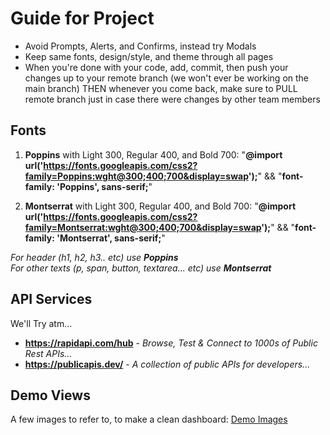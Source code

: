 # Guide for Project

- Avoid Prompts, Alerts, and Confirms, instead try Modals
- Keep same fonts, design/style, and theme through all pages
- When you're done with your code, add, commit, then push your changes up to your remote branch (we won't ever be working on the main branch) THEN whenever you come back, make sure to PULL remote branch just in case there were changes by other team members

## Fonts

1. **Poppins** with Light 300, Regular 400, and Bold 700: "**@import url('https://fonts.googleapis.com/css2?family=Poppins:wght@300;400;700&display=swap');**" && "**font-family: 'Poppins', sans-serif;**"

2. **Montserrat** with Light 300, Regular 400, and Bold 700: "**@import url('https://fonts.googleapis.com/css2?family=Montserrat:wght@300;400;700&display=swap');**" && "**font-family: 'Montserrat', sans-serif;**"

_For header (h1, h2, h3.. etc) use **Poppins**_ <br>
_For other texts (p, span, button, textarea... etc) use **Montserrat**_

## API Services

We'll Try atm...

- **https://rapidapi.com/hub** - _Browse, Test & Connect to 1000s of Public Rest APIs..._
- **https://publicapis.dev/** - _A collection of public APIs for developers..._

## Demo Views

A few images to refer to, to make a clean dashboard:
[Demo Images](./imgs/demos/)
